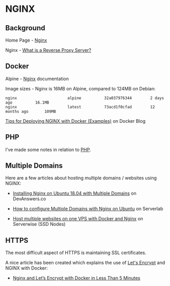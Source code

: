 # NGINX

## Background

Home Page - [Nginx](https://www.nginx.com/)

Nginx - [What is a Reverse Proxy Server?](https://www.nginx.com/resources/glossary/reverse-proxy-server/)



## Docker

Alpine - [Nginx](https://wiki.alpinelinux.org/wiki/Nginx) documentation

Image sizes - Nginx is 16MB on Alpine, compared to 124MB on Debian:

```
nginx                      alpine          32a037976344        2 days ago          16.1MB
nginx                      latest          73acd1f0cfad        12 months ago       109MB
```

[Tips for Deploying NGINX with Docker (Examples)](https://blog.docker.com/2015/04/tips-for-deploying-nginx-official-image-with-docker/) on Docker Blog



## PHP

I've made some notes in relation to [PHP](PHP.md).



## Multiple Domains

Here are a few articles about hosting multiple domains / websites using NGINX:

- [Installing Nginx on Ubuntu 18.04 with Multiple Domains](https://devanswers.co/installing-nginx-ubuntu-18-04-multiple-domains/) on DevAnswers.co

- [How to configure Multiple Domains with Nginx on Ubuntu](https://www.serverlab.ca/tutorials/linux/web-servers-linux/how-to-configure-multiple-domains-with-nginx-on-ubuntu/) on Serverlab

- [Host multiple websites on one VPS with Docker and Nginx](https://blog.ssdnodes.com/blog/host-multiple-websites-docker-nginx/) on Serverwise (SSD Nodes)



## HTTPS

The most difficult aspect of HTTPS is maintaining SSL certificates.

A nice article has been created which explains the use of [Let's Encrypt](https://letsencrypt.org/) and NGINX with Docker:

- [Nginx and Let’s Encrypt with Docker in Less Than 5 Minutes](https://medium.com/@pentacent/nginx-and-lets-encrypt-with-docker-in-less-than-5-minutes-b4b8a60d3a71)



